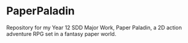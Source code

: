 # PaperPaladin
Repository for my Year 12 SDD Major Work, Paper Paladin, a 2D action adventure RPG set in a fantasy paper world.
